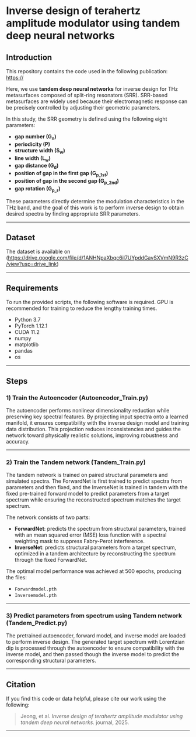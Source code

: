 # Inverse design of terahertz amplitude modulator using tandem deep neural networks

## Introduction

This repository contains the code used in the following publication:  
<https://>

Here, we use **tandem deep neural networks** for inverse design for THz metasurfaces composed of split-ring resonators (SRR). SRR-based metasurfaces are widely used because their electromagnetic response can be precisely controlled by adjusting their geometric parameters.

In this study, the SRR geometry is defined using the following eight parameters:

- **gap number (G<sub>n</sub>)**
- **periodicity (P)**
- **structure width (S<sub>w</sub>)**
- **line width (L<sub>w</sub>)**
- **gap distance (G<sub>d</sub>)**
- **position of gap in the first gap (G<sub>p_1st</sub>)**
- **position of gap in the second gap (G<sub>p_2nd</sub>)**
- **gap rotation (G<sub>p_r</sub>)**


These parameters directly determine the modulation characteristics in the THz band, and the goal of this work is to perform inverse design to obtain desired spectra by finding appropriate SRR parameters.

---

## Dataset

The dataset is available on (https://drive.google.com/file/d/1ANHNpaXbqc6il7UYpddGavSXVmN9R3zC/view?usp=drive_link)

---

## Requirements

To run the provided scripts, the following software is required. GPU is recommended for training to reduce the lengthy training times.

- Python 3.7
- PyTorch 1.12.1
- CUDA 11.2
- numpy
- matplotlib
- pandas
- os

---

## Steps

### 1) Train the Autoencoder (Autoencoder_Train.py)

The autoencoder performs nonlinear dimensionality reduction while preserving key spectral features. By projecting input spectra onto a learned manifold, it ensures compatibility with the inverse design model and training data distribution. This projection reduces inconsistencies and guides the network toward physically realistic solutions, improving robustness and accuracy. 


---

### 2) Train the Tandem network (Tandem_Train.py)

The tandem network is trained on paired structural parameters and simulated spectra. The ForwardNet is first trained to predict spectra from parameters and then fixed, and the InverseNet is trained in tandem with the fixed pre-trained forward model to predict parameters from a target spectrum while ensuring the reconstructed spectrum matches the target spectrum.

The network consists of two parts:

- **ForwardNet**: predicts the spectrum from structural parameters, trained with an mean squared error (MSE) loss function with a spectral weighting mask to suppress Fabry-Perot interference.
- **InverseNet**: predicts structural parameters from a target spectrum, optimized in a tandem architecture by reconstructing the spectrum through the fixed ForwardNet. 

The optimal model performance was achieved at 500 epochs, producing the files:
- `Forwardmodel.pth`
- `Inversemodel.pth`


---

### 3) Predict parameters from spectrum using Tandem network (Tandem_Predict.py)

The pretrained autoencoder, forward model, and inverse model are loaded to perform inverse design. The generated target spectrum with Lorentzian dip is processed through the autoencoder to ensure compatibility with the inverse model, and then passed though the inverse model to predict the corresponding structural parameters.

---

## Citation

If you find this code or data helpful, please cite our work using the following:

> Jeong, et al. *Inverse design of terahertz amplitude modulator using tandem deep neural networks.* journal, 2025.

---
